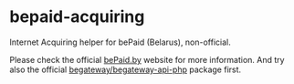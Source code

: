 # bepaid-acquiring
Internet Acquiring helper for bePaid (Belarus), non-official.

Please check the official [bePaid.by](https://bePaid.by/) website for more information.
And try also the official [begateway/begateway-api-php](https://github.com/begateway/begateway-api-php) package first.
